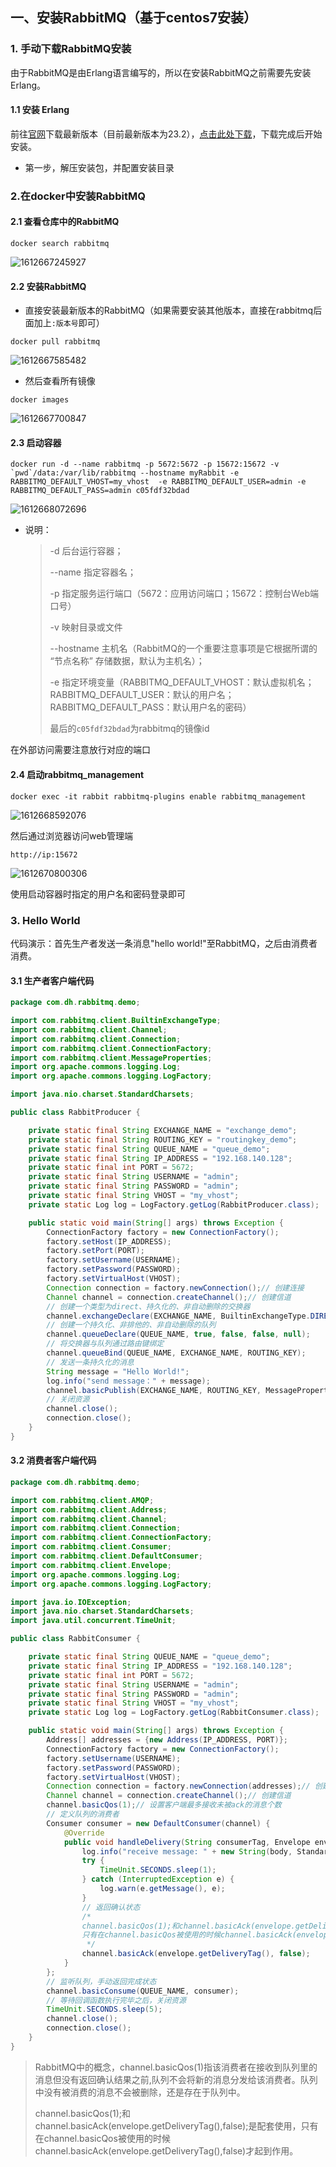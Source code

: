 ## 一、安装RabbitMQ（基于centos7安装）

### 1. 手动下载RabbitMQ安装

由于RabbitMQ是由Erlang语言编写的，所以在安装RabbitMQ之前需要先安装Erlang。

#### 1.1 安装 Erlang

前往[官网](https://www.erlang.org/downloads)下载最新版本（目前最新版本为23.2），[点击此处下载](http://erlang.org/download/otp_src_23.2.tar.gz)，下载完成后开始安装。

- 第一步，解压安装包，并配置安装目录



### 2.在docker中安装RabbitMQ

#### 2.1 查看仓库中的RabbitMQ

```she
docker search rabbitmq
```

![1612667245927](./.assets\1612667245927.png)



#### 2.2 安装RabbitMQ

- 直接安装最新版本的RabbitMQ（如果需要安装其他版本，直接在rabbitmq后面加上`:版本号`即可）

```shell
docker pull rabbitmq
```

![1612667585482](./.assets\1612667585482.png)



- 然后查看所有镜像

```shell
docker images
```

![1612667700847](./.assets\1612667700847.png)



#### 2.3 启动容器

```shell
docker run -d --name rabbitmq -p 5672:5672 -p 15672:15672 -v `pwd`/data:/var/lib/rabbitmq --hostname myRabbit -e RABBITMQ_DEFAULT_VHOST=my_vhost  -e RABBITMQ_DEFAULT_USER=admin -e RABBITMQ_DEFAULT_PASS=admin c05fdf32bdad
```

![1612668072696](./.assets\1612668072696.png)

- 说明：

  > -d 后台运行容器；
  >
  > --name 指定容器名；
  >
  > -p 指定服务运行端口（5672：应用访问端口；15672：控制台Web端口号）
  >
  > -v 映射目录或文件
  >
  > --hostname 主机名（RabbitMQ的一个重要注意事项是它根据所谓的 “节点名称” 存储数据，默认为主机名）；
  >
  > -e 指定环境变量（RABBITMQ_DEFAULT_VHOST：默认虚拟机名；RABBITMQ_DEFAULT_USER：默认的用户名；RABBITMQ_DEFAULT_PASS：默认用户名的密码）
  >
  > 最后的`c05fdf32bdad`为rabbitmq的镜像id



在外部访问需要注意放行对应的端口

#### 2.4 启动rabbitmq_management

```shell
docker exec -it rabbit rabbitmq-plugins enable rabbitmq_management
```

![1612668592076](./.assets\1612668592076.png)

然后通过浏览器访问web管理端

```ht
http://ip:15672
```

![1612670800306](./.assets\1612670800306.png)

使用启动容器时指定的用户名和密码登录即可



### 3. Hello World

代码演示：首先生产者发送一条消息"hello world!"至RabbitMQ，之后由消费者消费。

#### 3.1 生产者客户端代码

```java
package com.dh.rabbitmq.demo;

import com.rabbitmq.client.BuiltinExchangeType;
import com.rabbitmq.client.Channel;
import com.rabbitmq.client.Connection;
import com.rabbitmq.client.ConnectionFactory;
import com.rabbitmq.client.MessageProperties;
import org.apache.commons.logging.Log;
import org.apache.commons.logging.LogFactory;

import java.nio.charset.StandardCharsets;

public class RabbitProducer {

    private static final String EXCHANGE_NAME = "exchange_demo";
    private static final String ROUTING_KEY = "routingkey_demo";
    private static final String QUEUE_NAME = "queue_demo";
    private static final String IP_ADDRESS = "192.168.140.128";
    private static final int PORT = 5672;
    private static final String USERNAME = "admin";
    private static final String PASSWORD = "admin";
    private static final String VHOST = "my_vhost";
    private static Log log = LogFactory.getLog(RabbitProducer.class);

    public static void main(String[] args) throws Exception {
        ConnectionFactory factory = new ConnectionFactory();
        factory.setHost(IP_ADDRESS);
        factory.setPort(PORT);
        factory.setUsername(USERNAME);
        factory.setPassword(PASSWORD);
        factory.setVirtualHost(VHOST);
        Connection connection = factory.newConnection();// 创建连接
        Channel channel = connection.createChannel();// 创建信道
        // 创建一个类型为direct、持久化的、非自动删除的交换器
        channel.exchangeDeclare(EXCHANGE_NAME, BuiltinExchangeType.DIRECT, true, false, null);
        // 创建一个持久化、非排他的、非自动删除的队列
        channel.queueDeclare(QUEUE_NAME, true, false, false, null);
        // 将交换器与队列通过路由键绑定
        channel.queueBind(QUEUE_NAME, EXCHANGE_NAME, ROUTING_KEY);
        // 发送一条持久化的消息
        String message = "Hello World!";
        log.info("send message：" + message);
        channel.basicPublish(EXCHANGE_NAME, ROUTING_KEY, MessageProperties.PERSISTENT_TEXT_PLAIN, message.getBytes(StandardCharsets.UTF_8));
        // 关闭资源
        channel.close();
        connection.close();
    }
}

```

#### 3.2 消费者客户端代码

```java
package com.dh.rabbitmq.demo;

import com.rabbitmq.client.AMQP;
import com.rabbitmq.client.Address;
import com.rabbitmq.client.Channel;
import com.rabbitmq.client.Connection;
import com.rabbitmq.client.ConnectionFactory;
import com.rabbitmq.client.Consumer;
import com.rabbitmq.client.DefaultConsumer;
import com.rabbitmq.client.Envelope;
import org.apache.commons.logging.Log;
import org.apache.commons.logging.LogFactory;

import java.io.IOException;
import java.nio.charset.StandardCharsets;
import java.util.concurrent.TimeUnit;

public class RabbitConsumer {

    private static final String QUEUE_NAME = "queue_demo";
    private static final String IP_ADDRESS = "192.168.140.128";
    private static final int PORT = 5672;
    private static final String USERNAME = "admin";
    private static final String PASSWORD = "admin";
    private static final String VHOST = "my_vhost";
    private static Log log = LogFactory.getLog(RabbitConsumer.class);

    public static void main(String[] args) throws Exception {
        Address[] addresses = {new Address(IP_ADDRESS, PORT)};
        ConnectionFactory factory = new ConnectionFactory();
        factory.setUsername(USERNAME);
        factory.setPassword(PASSWORD);
        factory.setVirtualHost(VHOST);
        Connection connection = factory.newConnection(addresses);// 创建连接
        Channel channel = connection.createChannel();// 创建信道
        channel.basicQos(1);// 设置客户端最多接收未被ack的消息个数
        // 定义队列的消费者
        Consumer consumer = new DefaultConsumer(channel) {
            @Override
            public void handleDelivery(String consumerTag, Envelope envelope, AMQP.BasicProperties properties, byte[] body) throws IOException {
                log.info("receive message: " + new String(body, StandardCharsets.UTF_8));
                try {
                    TimeUnit.SECONDS.sleep(1);
                } catch (InterruptedException e) {
                    log.warn(e.getMessage(), e);
                }
                // 返回确认状态
                /*
                channel.basicQos(1);和channel.basicAck(envelope.getDeliveryTag(),false);是配套使用
                只有在channel.basicQos被使用的时候channel.basicAck(envelope.getDeliveryTag(),false)才起到作用。
                 */
                channel.basicAck(envelope.getDeliveryTag(), false);
            }
        };
        // 监听队列，手动返回完成状态
        channel.basicConsume(QUEUE_NAME, consumer);
        // 等待回调函数执行完毕之后，关闭资源
        TimeUnit.SECONDS.sleep(5);
        channel.close();
        connection.close();
    }
}

```

> RabbitMQ中的概念，channel.basicQos(1)指该消费者在接收到队列里的消息但没有返回确认结果之前,队列不会将新的消息分发给该消费者。队列中没有被消费的消息不会被删除，还是存在于队列中。
>
> channel.basicQos(1);和channel.basicAck(envelope.getDeliveryTag(),false);是配套使用，只有在channel.basicQos被使用的时候channel.basicAck(envelope.getDeliveryTag(),false)才起到作用。